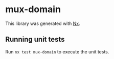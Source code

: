 # mux-domain

This library was generated with [Nx](https://nx.dev).

## Running unit tests

Run `nx test mux-domain` to execute the unit tests.
